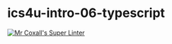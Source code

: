 # ics4u-intro-06-typescript
[![Mr Coxall's Super Linter](https://github.com/Yiyun-Qin/ics4u-intro-06-typescript/workflows/Mr%20Coxall's%20Super%20Linter/badge.svg)](https://github.com/Yiyun-Qin/ics4u-intro-06-typescript/actions/)
